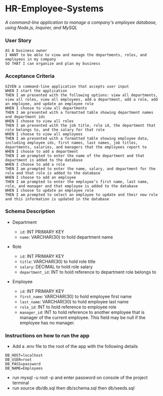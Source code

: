 # HR-Employee-Systems

*A command-line application to manage a company's employee database, using Node.js, Inquirer, and MySQL*

### User Story

```text
AS A business owner
I WANT to be able to view and manage the departments, roles, and employees in my company
SO THAT I can organize and plan my business
```

### Acceptance Criteria

```text
GIVEN a command-line application that accepts user input
WHEN I start the application
THEN I am presented with the following options: view all departments, view all roles, view all employees, add a department, add a role, add an employee, and update an employee role
WHEN I choose to view all departments
THEN I am presented with a formatted table showing department names and department ids
WHEN I choose to view all roles
THEN I am presented with the job title, role id, the department that role belongs to, and the salary for that role
WHEN I choose to view all employees
THEN I am presented with a formatted table showing employee data, including employee ids, first names, last names, job titles, departments, salaries, and managers that the employees report to
WHEN I choose to add a department
THEN I am prompted to enter the name of the department and that department is added to the database
WHEN I choose to add a role
THEN I am prompted to enter the name, salary, and department for the role and that role is added to the database
WHEN I choose to add an employee
THEN I am prompted to enter the employee’s first name, last name, role, and manager and that employee is added to the database
WHEN I choose to update an employee role
THEN I am prompted to select an employee to update and their new role and this information is updated in the database
```

### Schema Description

- Department
    - `id`: INT PRIMARY KEY
    - `name`: VARCHAR(30) to hold department name

- Role
    - `id`: INT PRIMARY KEY
    - `title`: VARCHAR(30) to hold role title
    - `salary`: DECIMAL to hold role salary
    - `department_id`: INT to hold reference to department role belongs to

- Employee
    - `id`: INT PRIMARY KEY
    - `first_name`: VARCHAR(30) to hold employee first name
    - `last_name`: VARCHAR(30) to hold employee last name
    - `role_id`: INT to hold reference to employee role
    - `manager_id`: INT to hold reference to another employee that is manager of the current employee. This field may be null if the employee has no manager.

### Instructions on how to run the app

- Add a .env file to the root of the app with the following details

```text
DB_HOST=localhost
DB_USER=root
DB_PASS=password
DB_NAME=Employees
```

- run mysql -u root -p and enter password on console of the project terminal
- run source db/db.sql then db/schema.sql then db/seeds.sql  